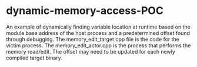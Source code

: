 # dynamic-memory-access-POC
An example of dynamically finding variable location at runtime based on the module base address of the host process and a predetermined offset found through debugging. The memory_edit_target.cpp file is the code for the victim process. The memory_edit_actor.cpp is the process that performs the memory read/edit. The offset may need to be updated for each newly compiled target binary.
